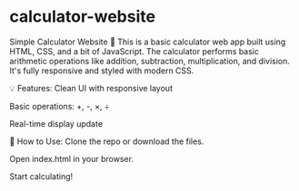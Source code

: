 # calculator-website
Simple Calculator Website 🧮
This is a basic calculator web app built using HTML, CSS, and a bit of JavaScript. The calculator performs basic arithmetic operations like addition, subtraction, multiplication, and division. It's fully responsive and styled with modern CSS.

💡 Features:
Clean UI with responsive layout

Basic operations: +, -, ×, ÷

Real-time display update

🚀 How to Use:
Clone the repo or download the files.

Open index.html in your browser.

Start calculating!
